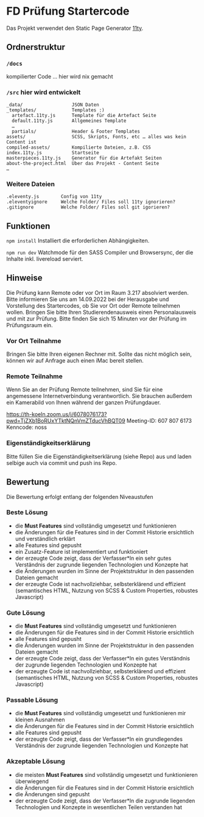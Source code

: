 # FD Prüfung Startercode

Das Projekt verwendet den Static Page Generator [11ty](https://www.11ty.dev/docs/).


## Ordnerstruktur

### `/docs`

kompilierter Code … hier wird nix gemacht

### `/src` hier wird entwickelt

```
_data/                  JSON Daten
_templates/             Templates :)
  artefact.11ty.js      Template für die Artefact Seite
  default.11ty.js       Allgemeines Template
  …
  partials/             Header & Footer Templates
assets/                 SCSS, Skripts, Fonts, etc … alles was kein Content ist
compiled-assets/        Kompilierte Dateien, z.B. CSS
index.11ty.js           Startseite
masterpieces.11ty.js    Generator für die Artefakt Seiten
about-the-project.html  Über das Projekt - Content Seite
…
```

### Weitere Dateien

```
.eleventy.js        Config von 11ty
.eleventyignore     Welche Folder/ Files soll 11ty ignorieren?
.gitignore          Welche Folder/ Files soll git igorieren?
```

## Funktionen

`npm install`
Installiert die erforderlichen Abhängigkeiten.

`npm run dev` 
Watchmode für den SASS Compiler und Browsersync, der die Inhalte inkl. livereload serviert.


## Hinweise

Die Prüfung kann Remote oder vor Ort im Raum 3.217 absolviert werden. Bitte informieren Sie uns am 14.09.2022 bei der Herausgabe und Vorstellung des Startercodes, ob Sie vor Ort oder Remote teilnehmen wollen. Bringen Sie bitte Ihren Studierendenausweis einen Personalausweis und mit zur Prüfung. Bitte finden Sie sich 15 Minuten vor der Prüfung im Prüfungsraum ein.

### Vor Ort Teilnahme

Bringen Sie bitte Ihren eigenen Rechner mit. Sollte das nicht möglich sein, können wir auf Anfrage auch einen iMac bereit stellen. 

### Remote Teilnahme

Wenn Sie an der Prüfung Remote teilnehmen, sind Sie für eine angemessene Internetverbindung verantwortlich. Sie brauchen außerdem ein Kamerabild von Ihnen während der ganzen Prüfungdauer.

https://th-koeln.zoom.us/j/6078076173?pwd=TjZXb1BoRUxYTktNQnVmZTducVhBQT09
Meeting-ID: 607 807 6173
Kenncode: noss

### Eigenständigkeitserklärung

Bitte füllen Sie die Eigenständigkeitserklärung (siehe Repo) aus und laden selbige auch via commit und push ins Repo.

## Bewertung

Die Bewertung erfolgt entlang der folgenden Niveaustufen

### Beste Lösung
- die **Must Features** sind vollständig umgesetzt und funktionieren
- die Änderungen für die Features sind in der Commit Historie ersichtlich und verständlich erklärt
- alle Features sind gepusht
- ein Zusatz-Feature ist implementiert und funktioniert
- der erzeugte Code zeigt, dass der Verfasser\*In ein sehr gutes Verständnis der zugrunde liegenden Technologien und Konzepte hat 
- die Änderungen wurden im Sinne der Projektstruktur in den passenden Dateien gemacht
- der erzeugte Code ist nachvollziehbar, selbsterklärend und effizient (semantisches HTML, Nutzung von SCSS & Custom Properties, robustes Javascript)

### Gute Lösung
- die **Must Features** sind vollständig umgesetzt und funktionieren
- die Änderungen für die Features sind in der Commit Historie ersichtlich
- alle Features sind gepusht
- die Änderungen wurden im Sinne der Projektstruktur in den passenden Dateien gemacht
- der erzeugte Code zeigt, dass der Verfasser\*In ein gutes Verständnis der zugrunde liegenden Technologien und Konzepte hat
- der erzeugte Code ist nachvollziehbar, selbsterklärend und effizient (semantisches HTML, Nutzung von SCSS & Custom Properties, robustes Javascript)

### Passable Lösung
- die **Must Features** sind vollständig umgesetzt und funktionieren mir kleinen Ausnahmen
- die Änderungen für die Features sind in der Commit Historie ersichtlich
- alle Features sind gepusht
- der erzeugte Code zeigt, dass der Verfasser\*In ein grundlegendes Verständnis der zugrunde liegenden Technologien und Konzepte hat

### Akzeptable Lösung
- die meisten **Must Features** sind vollständig umgesetzt und funktionieren überwiegend
- die Änderungen für die Features sind in der Commit Historie ersichtlich
- die Änderungen sind gepusht
- der erzeugte Code zeigt, dass der Verfasser\*In die zugrunde liegenden Technologien und Konzepte in wesentlichen Teilen verstanden hat